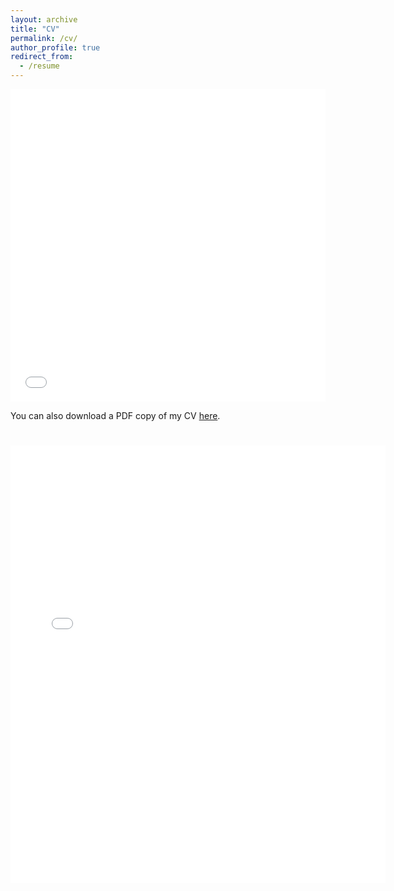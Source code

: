 ```yaml
---
layout: archive
title: "CV"
permalink: /cv/
author_profile: true
redirect_from:
  - /resume
---
```


<iframe src="/files/Ngo-Quang-Huy_Resume.pdf" width="100%" height="500" frameborder="no" border="0" marginwidth="0" marginheight="0"></iframe>

You can also download a PDF copy of my CV [here](/files/Ngo-Quang-Huy_Resume.pdf).

# <embed src="{{ ngoquanghuy.github.io }}/files/Ngo-Quang-Huy_Resume.pdf" width="600" height="700" type='application/pdf'>